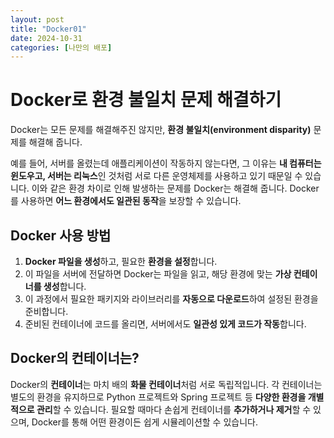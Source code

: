 ```yaml
---
layout: post
title: "Docker01"
date: 2024-10-31
categories: [나만의 배포]
---
```


# Docker로 환경 불일치 문제 해결하기

Docker는 모든 문제를 해결해주진 않지만, **환경 불일치(environment disparity)** 문제를 해결해 줍니다.

예를 들어, 서버를 올렸는데 애플리케이션이 작동하지 않는다면, 그 이유는 **내 컴퓨터는 윈도우고, 서버는 리눅스**인 것처럼 서로 다른 운영체제를 사용하고 있기 때문일 수 있습니다. 이와 같은 환경 차이로 인해 발생하는 문제를 Docker는 해결해 줍니다. Docker를 사용하면 **어느 환경에서도 일관된 동작**을 보장할 수 있습니다.

## Docker 사용 방법

1. **Docker 파일을 생성**하고, 필요한 **환경을 설정**합니다.
2. 이 파일을 서버에 전달하면 Docker는 파일을 읽고, 해당 환경에 맞는 **가상 컨테이너를 생성**합니다.
3. 이 과정에서 필요한 패키지와 라이브러리를 **자동으로 다운로드**하여 설정된 환경을 준비합니다.
4. 준비된 컨테이너에 코드를 올리면, 서버에서도 **일관성 있게 코드가 작동**합니다.

## Docker의 컨테이너는?

Docker의 **컨테이너**는 마치 배의 **화물 컨테이너**처럼 서로 독립적입니다. 각 컨테이너는 별도의 환경을 유지하므로 Python 프로젝트와 Spring 프로젝트 등 **다양한 환경을 개별적으로 관리**할 수 있습니다. 필요할 때마다 손쉽게 컨테이너를 **추가하거나 제거**할 수 있으며, Docker를 통해 어떤 환경이든 쉽게 시뮬레이션할 수 있습니다.
